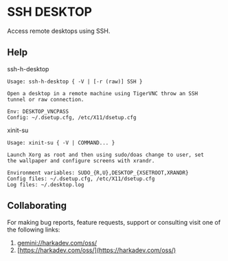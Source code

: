 SSH DESKTOP
===========

Access remote desktops using SSH.

## Help

ssh-h-desktop

    Usage: ssh-h-desktop { -V | [-r (raw)] SSH }
    
    Open a desktop in a remote machine using TigerVNC throw an SSH
    tunnel or raw connection.
    
    Env: DESKTOP_VNCPASS
    Config: ~/.dsetup.cfg, /etc/X11/dsetup.cfg

xinit-su

    Usage: xinit-su { -V | COMMAND... }
    
    Launch Xorg as root and then using sudo/doas change to user, set
    the wallpaper and configure screens with xrandr.
    
    Environment variables: SUDO_{R,U},DESKTOP_{XSETROOT,XRANDR}
    Config files: ~/.dsetup.cfg, /etc/X11/dsetup.cfg
    Log files: ~/.desktop.log

## Collaborating

For making bug reports, feature requests, support or consulting visit
one of the following links:

1. [gemini://harkadev.com/oss/](gemini://harkadev.com/oss/)
2. [https://harkadev.com/oss/](https://harkadev.com/oss/)
